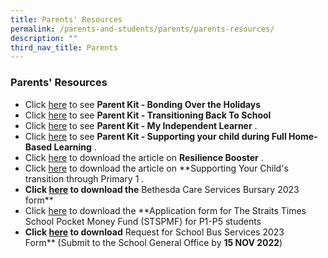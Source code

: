 ```yaml
---
title: Parents' Resources
permalink: /parents-and-students/parents/parents-resources/
description: ""
third_nav_title: Parents
---
```

### **Parents' Resources**
* Click [here](https://go.gov.sg/bondingovertheholidays) to see **Parent Kit - Bonding Over the Holidays**  
* Click [here](https://go.gov.sg/transitioningbacktoschool) to see **Parent Kit - Transitioning Back To School**  
* Click [here](https://go.gov.sg/myindependentlearnerresourcekit) to see **Parent Kit - My Independent Learner** .  
* Click [here](https://go.gov.sg/fhblparentkit) to see **Parent Kit - Supporting your child during Full Home-Based Learning** .  
* Click [here](https://changkatpri.moe.edu.sg/qql/slot/u534/Parents/2016/Resilience-Resources_for%20parents_final.pdf) to download the article on **Resilience Booster** .  
* Click [here](https://changkatpri.moe.edu.sg/qql/slot/u534/Parents/2016/Transition_final.pdf) to download the article on **Supporting Your Child's transition through Primary 1 .  
* **Click [here](https://drive.google.com/file/d/1UxBL0S-PmOrOJazaS-dsksx_2OJRpA9e/view?usp=sharing) to download the** Bethesda Care Services Bursary 2023 form**  
* Click [here](https://drive.google.com/file/d/1iYY57MyNS3PR9Gxn0MQsofTXzcJuw8FC/view?usp=sharing) to download the **Application form for The Straits Times School Pocket Money Fund (STSPMF) for P1-P5 students  
* **Click [here](https://drive.google.com/file/d/1qnc8Kmu379RGQILT6lSl9yHFZNIABv6r/view?usp=sharing) to download** Request for School Bus Services 2023 Form** (Submit to the School General Office by **15 NOV 2022**)